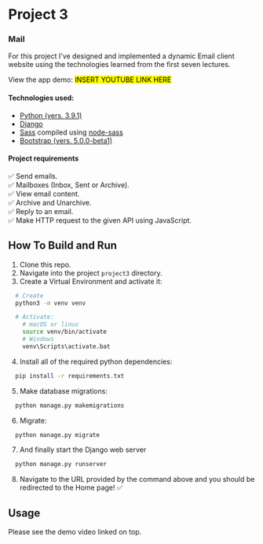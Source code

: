 # Project 3

### Mail
For this project I've designed and implemented a dynamic Email client website using the technologies learned from the first seven lectures.

View the app demo: <mark>INSERT YOUTUBE LINK HERE</mark>

#### Technologies used:
- [Python (vers. 3.9.1)](https://python.org)
- [Django](https://djangoproject.com)
- [Sass](https://sass-lang.com/) compiled using [node-sass](https://npmjs.com/package/node-sass)
- [Bootstrap (vers. 5.0.0-beta1)](https://getbootstrap.com)

#### Project requirements
:white_check_mark: Send emails.<br>
:white_check_mark: Mailboxes (Inbox, Sent or Archive).<br>
:white_check_mark: View email content.<br>
:white_check_mark: Archive and Unarchive.<br>
:white_check_mark: Reply to an email.<br>
:white_check_mark: Make HTTP request to the given API using JavaScript.

## How To Build and Run
1. Clone this repo.
2. Navigate into the project `project3` directory.
3. Create a Virtual Environment and activate it:
```bash
  # Create
  python3 -m venv venv

  # Activate:
    # macOS or linux
    source venv/bin/activate
    # Windows
    venv\Scripts\activate.bat
```

4. Install all of the required python dependencies:
```bash
  pip install -r requirements.txt
```

5. Make database migrations:
```bash
  python manage.py makemigrations
```

6. Migrate:
```bash
  python manage.py migrate
```

7. And finally start the Django web server
```bash
  python manage.py runserver
```

8. Navigate to the URL provided by the command above and you should be redirected to the Home page! ✅

## Usage
Please see the demo video linked on top.